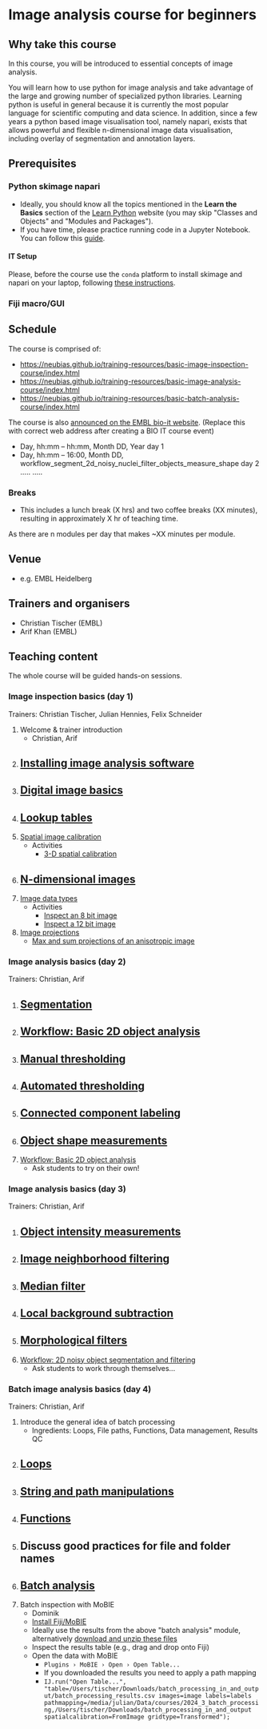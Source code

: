 # Image analysis course for beginners

## Why take this course

In this course, you will be introduced to essential concepts of image analysis.


You will learn how to use python for image analysis and take advantage of the large and growing number of specialized python libraries. Learning python is useful in general because it is currently the most popular language for scientific computing and data science. In addition, since a few years a python based image visualisation tool, namely napari, exists that allows powerful and flexible n-dimensional image data visualisation, including overlay of segmentation and annotation layers.

## Prerequisites


### Python skimage napari
* Ideally, you should know all the topics mentioned in the **Learn the Basics** section of the [Learn Python](https://www.learnpython.org/en/Welcome) website (you may skip "Classes and Objects" and "Modules and Packages").
* If you have time, please practice running code in a Jupyter Notebook. You can follow this [guide](https://jupyter.org/try-jupyter/retro/notebooks/?path=notebooks/Intro.ipynb).

#### IT Setup
Please, before the course use the `conda` platform to install skimage and napari on your laptop, following [these instructions](https://neubias.github.io/training-resources/tool_installation/index.html#skimage_napari).


### Fiji macro/GUI


## Schedule

The course is comprised of:

- https://neubias.github.io/training-resources/basic-image-inspection-course/index.html
- https://neubias.github.io/training-resources/basic-image-analysis-course/index.html
- https://neubias.github.io/training-resources/basic-batch-analysis-course/index.html

The course is also [announced on the EMBL bio-it website](https://bio-it.embl.de/events/).  (Replace this with correct web address after creating a BIO IT course event)

- Day, hh:mm – hh:mm, Month DD, Year day 1
- Day, hh:mm – 16:00, Month DD, workflow_segment_2d_noisy_nuclei_filter_objects_measure_shape day 2
  .....
  .....


### Breaks
- This includes a lunch break (X hrs) and two coffee breaks (XX minutes), resulting in approximately X hr of teaching time.

As there are n modules per day that makes ~XX minutes per module.

## Venue

- e.g. EMBL Heidelberg

## Trainers and organisers

- Christian Tischer (EMBL)
- Arif Khan (EMBL)


## Teaching content

The whole course will be guided hands-on sessions.

### Image inspection basics (day 1)

Trainers: Christian Tischer, Julian Hennies, Felix Schneider

1. Welcome & trainer introduction
    - Christian, Arif
1. [Installing image analysis software](https://neubias.github.io/training-resources/tool_installation/index.html)
    -
1. [Digital image basics](https://neubias.github.io/training-resources/pixels/index.html)
    -
1. [Lookup tables](https://neubias.github.io/training-resources/lut/index.html)
    -
1. [Spatial image calibration](https://neubias.github.io/training-resources/spatial_calibration/index.html)
    - Activities
       - [3-D spatial calibration](https://neubias.github.io/training-resources/spatial_calibration/index.html#explore3D)
1. [N-dimensional images](https://neubias.github.io/training-resources/multidimensional_image_basics/index.html)
    -
1. [Image data types](https://neubias.github.io/training-resources/datatypes/index.html)
    - Activities
       - [Inspect an 8 bit image](https://neubias.github.io/training-resources/datatypes/index.html#saturation_8bit)
       - [Inspect a 12 bit image](https://neubias.github.io/training-resources/datatypes/index.html#saturation_12bit)
1. [Image projections](https://neubias.github.io/training-resources/projections/index.html)
    - [Max and sum projections of an anisotropic image]()

### Image analysis basics (day 2)

Trainers: Christian, Arif

1. [Segmentation](https://neubias.github.io/training-resources/segmentation/index.html)
    -
1. [Workflow: Basic 2D object analysis](https://neubias.github.io/training-resources/workflow_segment_2d_nuclei_measure_shape/index.html)
    -
1. [Manual thresholding](https://neubias.github.io/training-resources/binarization/index.html)
    -
1. [Automated thresholding](https://neubias.github.io/training-resources/auto_threshold/index.html)
    -
1. [Connected component labeling](https://neubias.github.io/training-resources/connected_components/index.html)
    -
1. [Object shape measurements](https://neubias.github.io/training-resources/measure_shapes/index.html)
    -
1. [Workflow: Basic 2D object analysis](https://neubias.github.io/training-resources/workflow_segment_2d_nuclei_measure_shape/index.html)
    - Ask students to try on their own!

### Image analysis basics (day 3)

Trainers: Christian, Arif

1. [Object intensity measurements](https://neubias.github.io/training-resources/measure_intensities/index.html)
    -
1. [Image neighborhood filtering](https://neubias.github.io/training-resources/filter_neighbourhood/index.html)
    -
1. [Median filter](https://neubias.github.io/training-resources/median_filter/index.html)
    -
1. [Local background subtraction](https://neubias.github.io/training-resources/local_background_correction/index.html)
    -
1. [Morphological filters](https://neubias.github.io/training-resources/filter_morphological/index.html)
    -
1. [Workflow: 2D noisy object segmentation and filtering](https://neubias.github.io/training-resources/workflow_segment_2d_noisy_nuclei_filter_objects_measure_shape/index.html)
    - Ask students to work through themselves...


### Batch image analysis basics (day 4)

Trainers: Christian, Arif

1. Introduce the general idea of batch processing
    - Ingredients: Loops, File paths, Functions, Data management, Results QC
1. [Loops](https://neubias.github.io/training-resources/script_for_loop/index.html)
    -
1. [String and path manipulations](https://neubias.github.io/training-resources/string_concat/index.html)
    -
1. [Functions](https://neubias.github.io/training-resources/script_functions/index.html)
    -
1. Discuss good practices for file and folder names
    -
1. [Batch analysis](https://neubias.github.io/training-resources/batch_processing/index.html)
    -
1. Batch inspection with MoBIE
    - Dominik
    - [Install Fiji/MoBIE](https://github.com/mobie/mobie-viewer-fiji?tab=readme-ov-file#install)
    - Ideally use the results from the above "batch analysis" module, alternatively [download and unzip these files](https://github.com/NEUBIAS/training-resources/raw/master/image_data/batch_process/inputs_and_outputs.zip)
    - Inspect the results table (e.g., drag and drop onto Fiji)
    - Open the data with MoBIE
        - `Plugins › MoBIE › Open › Open Table...`
        - If you downloaded the results you need to apply a path mapping
        - `IJ.run("Open Table...", "table=/Users/tischer/Downloads/batch_processing_in_and_output/batch_processing_results.csv images=image labels=labels pathmapping=/media/julian/Data/courses/2024_3_batch_processing,/Users/tischer/Downloads/batch_processing_in_and_output spatialcalibration=FromImage gridtype=Transformed");`
